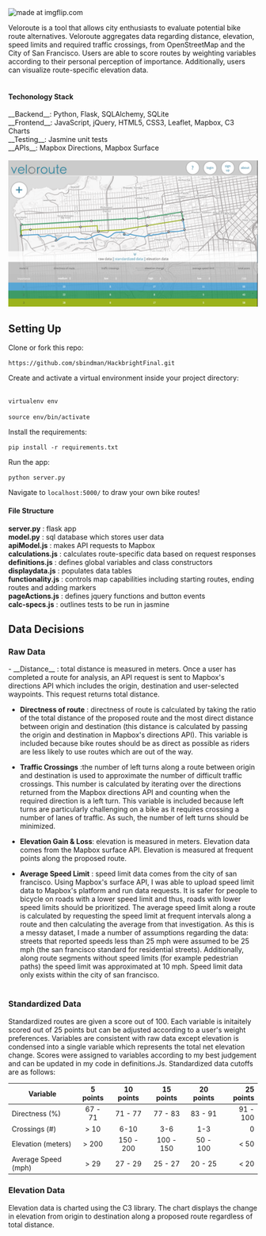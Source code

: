 <img src="https://i.imgflip.com/ioyvo.gif" title="made at imgflip.com">

Veloroute is a tool that allows city enthusiasts to evaluate potential bike route alternatives. Veloroute aggregates data regarding distance, elevation, speed limits and required traffic crossings, from OpenStreetMap and the City of San Francisco. Users are able to score routes by weighting variables according to their personal perception of importance. Additionally, users can visualize route-specific elevation data. 
<br><br>

<h4> Techonology Stack </h4>
__Backend__: Python, Flask, SQLAlchemy, SQLite <br>
__Frontend__: JavaScript, jQuery, HTML5, CSS3, Leaflet, Mapbox, C3 Charts <br>
__Testing__: Jasmine unit tests <br>
__APIs__: Mapbox Directions, Mapbox Surface
<br><br>

<img src="static/img/veloroute.png">

## Setting Up

Clone or fork this repo: 

```
https://github.com/sbindman/HackbrightFinal.git

```

Create and activate a virtual environment inside your project directory: 

```

virtualenv env

source env/bin/activate

```

Install the requirements:

```
pip install -r requirements.txt

```

Run the app:

```
python server.py

```
Navigate to `localhost:5000/` to draw your own bike routes!


<h4>File Structure</h4>

__server.py__ :  flask app <br>
__model.py__ : sql database which stores user data <br>
__apiModel.js__ : makes API requests to Mapbox <br>
__calculations.js__ : calculates route-specific data based on request responses <br>
__definitions.js__ : defines global variables and class constructors <br>
__displaydata.js__ : populates data tables <br>
__functionality.js__ : controls map capabilities including starting routes, ending routes and adding markers <br>
__pageActions.js__ : defines jquery functions and button events <br>
__calc-specs.js__ : outlines tests to be run in jasmine <br>


## Data Decisions
<h3> Raw Data </h3>
- __Distance__ : total distance is measured in meters. Once a user has completed a route for analysis, an API request is sent to Mapbox's directions API which includes the origin, destination and user-selected waypoints. This request returns total distance. 

- __Directness of route__ : directness of route is calculated by taking the ratio of the total distance of the proposed route and the most direct distance between origin and destination (this distance is calculated by passing the origin and destination in Mapbox's directions API). This variable is included because bike routes should be as direct as possible as riders are less likely to use routes which are out of the way. 

- __Traffic Crossings__ :the number of left turns along a route between origin and destination is used to approximate the number of difficult traffic crossings. This number is calculated by iterating over the directions returned from the Mapbox directions API and counting when the required direction is a left turn. This variable is included because left turns are particularly challenging on a bike as it requires crossing a number of lanes of traffic. As such, the number of left turns should be minimized. 

- __Elevation Gain & Loss__: elevation is measured in meters. Elevation data comes from the Mapbox surface API. Elevation is measured at frequent points along the proposed route. 

- __Average Speed Limit__ : speed limit data comes from the city of san francisco. Using Mapbox's surface API, I was able to upload speed limit data to Mapbox's platform and run data requests. It is safer for people to bicycle on roads with a lower speed limit and thus, roads with lower speed limits should be prioritized. The average speed limit along a route is calculated by requesting the speed limit at frequent intervals along a route and then calculating the average from that investigation. As this is a messy dataset, I made a number of assumptions regarding the data: streets that reported speeds less than 25 mph were assumed to be 25 mph (the san francisco standard for residential streets). Additionally, along route segments without speed limits (for example pedestrian paths) the speed limit was approximated at 10 mph. Speed limit data only exists within the city of san francisco.
<br><br>

<h3> Standardized Data</h3>
Standardized routes are given a score out of 100. Each variable is initaitely scored out of 25 points but can be adjusted according to a user's weight preferences. Variables are consistent with raw data except elevation is condensed into a single variable which represents the total net elevation change. Scores were assigned to variables according to my best judgement and can be updated in my code in definitions.Js. Standardized data cutoffs are as follows:

| Variable           |5 points |10 points|15 points |20 points |25 points|
| -------------      |:-------:|:-------:|:--------:|:--------:|--------:|
| Directness (%)     |67 - 71  |71 - 77  |77 - 83   |83 - 91   |91 - 100 |
| Crossings (#)      | > 10	   |6-10     |3-6	      |1-3	     |0        |
| Elevation (meters) |> 200    |150 - 200|100 - 150 |50 - 100  |< 50     |
| Average Speed (mph)|> 29     |27 - 29  |25 - 27   |20 - 25  |< 20      |



<h3> Elevation Data </h3>

Elevation data is charted using the C3 library.  The chart displays the change in elevation from origin to destination along a proposed route regardless of total distance.